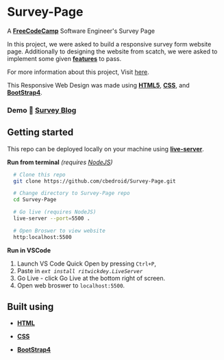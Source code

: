 # Survey-Page

A [**FreeCodeCamp**](https://freecodecamp.org)
Software Engineer's Survey Page

In this project, we were asked to build a responsive survey form website page. Additionally to designing the website from scatch, we were asked to implement some given [**features**][project-doc] to pass.

For more information about this project, Visit [here][project-doc].

This Responsive Web Design was made using [**HTML5**][html],
[**CSS**][css], and [**BootStrap4**][bootstrap].

### Demo :rocket: [Survey Blog][githubpage]

## Getting started

This repo can be deployed locally on your machine using [**live-server**][live-server].

**Run from terminal** _(requires [NodeJS](https://nodejs.org/en/download/))_

```bash
  # Clone this repo
  git clone https://github.com/cbedroid/Survey-Page.git

  # Change directory to Survey-Page repo
  cd Survey-Page

  # Go live (requires NodeJS)
  live-server --port=5500 .

  # Open Broswer to view website
  http:localhost:5500
```

**Run in VSCode**

1.  Launch VS Code Quick Open by pressing `Ctrl+P`,
2.  Paste in _`ext install ritwickdey.LiveServer`_
3.  Go Live - click Go Live at the bottom right of screen.
4.  Open web broswer to `localhost:5500`.

## Built using

- [**HTML**][html]

- [**CSS**][css]

- [**BootStrap4**][bootstrap]

[githubpage]: https://cbedroid.github.io/Survey-Page/
[project-doc]: https://www.freecodecamp.org/learn/responsive-web-design/responsive-web-design-projects/build-a-survey-form
[link-author]: https://twitter.com/cbedroid
[html]: https://developer.mozilla.org/es/docs/HTML/HTML5
[css]: https://developer.mozilla.org/en-US/docs/Glossary/CSS
[bootstrap]: https://getbootstrap.com/
[live-server]: https://www.npmjs.com/package/live-server

